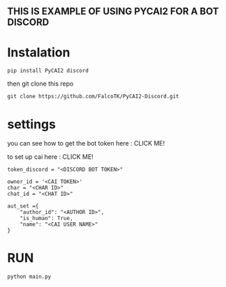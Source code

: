 ## THIS IS EXAMPLE OF USING PYCAI2 FOR A BOT DISCORD

# Instalation
```
pip install PyCAI2 discord
```
then git clone this repo
```
git clone https://github.com/FalcoTK/PyCAI2-Discord.git
```

# settings 
you can see how to get the bot token here : <a hreff=https://github.com/reactiflux/discord-irc/wiki/Creating-a-discord-bot-&-getting-a-token> CLICK ME! </a>

to set up cai here : <a hreff=https://github.com/FalcoTK/PyCAI2/blob/main/README.md#-installation> CLICK ME! </a>
```
token_discord = "<DISCORD BOT TOKEN>"

owner_id = '<CAI TOKEN>'
char = "<CHAR ID>"
chat_id = "<CHAT ID>"

aut_set ={
    "author_id": "<AUTHOR ID>",
    "is_human": True,
    "name": "<CAI USER NAME>"
}
```

# RUN
```
python main.py
```
